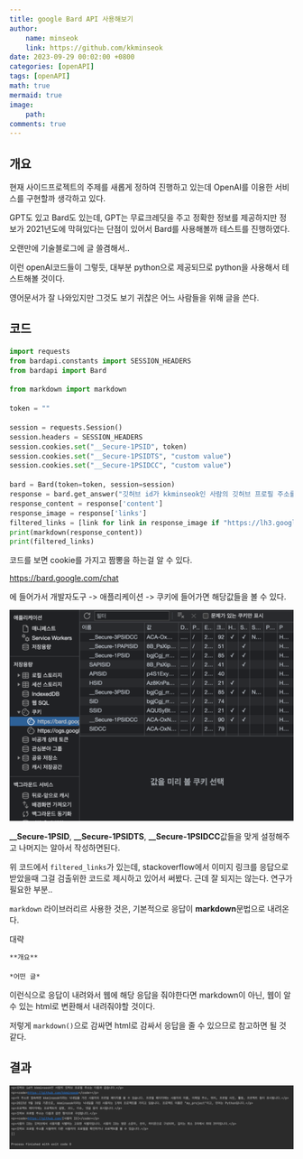 ```yaml
---
title: google Bard API 사용해보기
author: 
    name: minseok
    link: https://github.com/kkminseok
date: 2023-09-29 00:02:00 +0800
categories: [openAPI]
tags: [openAPI]
math: true
mermaid: true
image: 
    path: 
comments: true
---
```


## 개요

현재 사이드프로젝트의 주제를 새롭게 정하여 진행하고 있는데 OpenAI를 이용한 서비스를 구현할까 생각하고 있다.

GPT도 있고 Bard도 있는데, GPT는 무료크레딧을 주고 정확한 정보를 제공하지만 정보가 2021년도에 막혀있다는 단점이 있어서 Bard를 사용해볼까 테스트를 진행하였다.

오랜만에 기술블로그에 글 쓸겸해서..

이런 openAI코드들이 그렇듯, 대부분 python으로 제공되므로 python을 사용해서 테스트해볼 것이다.

영어문서가 잘 나와있지만 그것도 보기 귀찮은 어느 사람들을 위해 글을 쓴다.

## 코드

```python
import requests
from bardapi.constants import SESSION_HEADERS
from bardapi import Bard

from markdown import markdown

token = ""

session = requests.Session()
session.headers = SESSION_HEADERS
session.cookies.set("__Secure-1PSID", token)
session.cookies.set("__Secure-1PSIDTS", "custom value")
session.cookies.set("__Secure-1PSIDCC", "custom value")

bard = Bard(token=token, session=session)
response = bard.get_answer("깃허브 id가 kkminseok인 사람의 깃허브 프로필 주소를 알려줘")
response_content = response['content']
response_image = response['links']
filtered_links = [link for link in response_image if "https://lh3.googleusercontent.com/" in link or "http://t0.gstatic.com/" in link]
print(markdown(response_content))
print(filtered_links)
```

코드를 보면 cookie를 가지고 짬뽕을 하는걸 알 수 있다.

<https://bard.google.com/chat> 

에 들어가서 개발자도구 -> 애플리케이션 -> 쿠키에 들어가면 해당값들을 볼 수 있다.

![](/assets/img/sample/bardTest.png)

**__Secure-1PSID**, **__Secure-1PSIDTS**, **__Secure-1PSIDCC**값들을 맞게 설정해주고 나머지는 알아서 작성하면된다.

위 코드에서 `filtered_links`가 있는데, stackoverflow에서 이미지 링크를 응답으로 받았을때 그걸 검출위한 코드로 제시하고 있어서 써봤다. 근데 잘 되지는 않는다. 연구가 필요한 부분..

`markdown` 라이브러리르 사용한 것은, 기본적으로 응답이 **markdown**문법으로 내려온다.

대략

```markdown
**개요**

*어떤 글*
```

이런식으로 응답이 내려와서 웹에 해당 응답을 줘야한다면 markdown이 아닌, 웹이 알 수 있는 html로 변환해서 내려줘야할 것이다.

저렇게 `markdown()`으로 감싸면 html로 감싸서 응답을 줄 수 있으므로 참고하면 될 것 같다.


## 결과

![](/assets/img/sample/bardResult.png)

